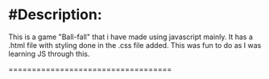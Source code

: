 #Description:
===================================

This is a game "Ball-fall" that i have made using javascript mainly. It has a .html file with styling done in the .css file added. This was fun to do as I was learning JS through this.

===================================